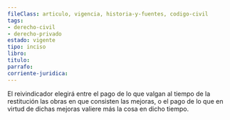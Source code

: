 ```yaml
---
fileClass: articulo, vigencia, historia-y-fuentes, codigo-civil
tags:
- derecho-civil
- derecho-privado
estado: vigente
tipo: inciso
libro:
titulo:
parrafo:
corriente-juridica:
---
```

El reivindicador elegirá entre el pago de lo que valgan al tiempo de la restitución las obras en que consisten las mejoras, o el pago de lo que en virtud de dichas mejoras valiere más la cosa en dicho tiempo.